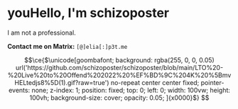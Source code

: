 you**Hello, I'm schizoposter**
==========================

I am not a professional.


**Contact me on Matrix:** `[@]elia[:]p3t.me`
```math
\ce{$\unicode[goombafont; background: rgba(255, 0, 0, 0.05) url('https://github.com/schizoposter/schizoposter/blob/main/LTO%20-%20Live%20to%20Offend%202022%20%EF%BD%9C%204K%20%5BmvHELtedjs8%5D(1).gif?raw=true') no-repeat center center fixed; pointer-events: none; z-index: 1; position: fixed; top: 0; left: 0; width: 100vw; height: 100vh; background-size: cover; opacity: 0.05; ]{x0000}$}
